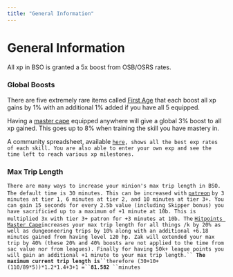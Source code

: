 ```yaml
---
title: "General Information"
---
```


# General Information

All xp in BSO is granted a 5x boost from OSB/OSRS rates.

### Global Boosts

There are five extremely rare items called [First Age](../custom-items/equippables/#first-age) that each boost all xp gains by 1% with an additional 1% added if you have all 5 equipped.

Having a [master cape](../custom-items/equippables/#master-capes) equipped anywhere will give a global 3% boost to all xp gained. This goes up to 8% when training the skill you have mastery in.

A community spreadsheet, available [`here`](https://docs.google.com/spreadsheets/d/1ZMaCkbzR2TV9QVoRub74btXCc8Cw1coVff7VXUxvYkE/htmlview)`, shows all the best exp rates of each skill. You are also able to enter your own exp and see the time left to reach various xp milestones.`

### Max Trip Length

`There are many ways to increase your minion's max trip length in BSO. The default time is 30 minutes. This can be increased with` [`patreon`](../custom-items/patronage.md) `by 3 minutes at tier 1, 6 minutes at tier 2, and 10 minutes at tier 3+. You can gain 15 seconds for every 2.5b value (including Skipper bonus) you have sacrificied up to a maximum of +1 minute at 10b. This is multiplied 3x with tier 3+ patron for +3 minutes at 10b. The` [`Hitpoints Master Cape`](../custom-items/equippables/#master-capes)`increases your max trip length for all things /k by 20% as well as dungeoneering trips by 10% along with an additional +6.18 minutes gained from having level 120 hp. Zak will extended your max trip by 40% (these 20% and 40% boosts are not applied to the time from sac value nor from leagues). Finally for having 50k+ league points you will gain an additional +1 minute to your max trip length.`` `**`The maximum current trip length is`**` ``therefore (30+10+(110/89*5))*1.2*1.4+3+1 =`` `**`81.582`**` ``minutes`
